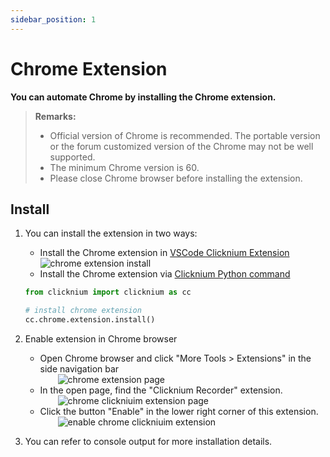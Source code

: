 ```yaml
---
sidebar_position: 1
---
```

# Chrome Extension

**You can automate Chrome by installing the Chrome extension.**

> **Remarks:**
>
>- Official version of Chrome is recommended. The portable version or the forum customized version of the Chrome may not be well supported.
>- The minimum Chrome version is 60.
>- Please close Chrome browser before installing the extension.

## Install

1. You can install the extension in two ways:  
    - Install the Chrome extension in [VSCode Clicknium Extension](./../vscode.md)  
        ![chrome extension install](../../../img/chrome_ext_install.png)
    - Install the Chrome extension via [Clicknium Python command](./../../../api/python/webdriver/webextension/webextension.md)
    ```python
    from clicknium import clicknium as cc

    # install chrome extension
    cc.chrome.extension.install()
    
2. Enable extension in Chrome browser  
    - Open Chrome browser and click "More Tools > Extensions" in the side navigation bar  
    &emsp;&emsp;![chrome extension page](../../../img/chrome_extension_page.png)  
    - In the open page, find the "Clicknium Recorder" extension.  
    &emsp;&emsp;![chrome clickniuim extension page](../../../img/chrome_extension_enable_page.png)  
    - Click the button "Enable" in the lower right corner of this extension.  
    &emsp;&emsp;![enable chrome clickniuim extension](../../../img/chrome_extension_enable_on.png)

3. You can refer to console output for more installation details.